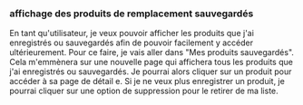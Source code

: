 ### affichage des produits de remplacement sauvegardés

En tant qu'utilisateur, je veux pouvoir afficher les produits que j'ai enregistrés ou sauvegardés afin de pouvoir facilement y accéder ultérieurement. Pour ce faire, je vais aller dans "Mes produits sauvegardés". Cela m'emmènera sur une nouvelle page qui affichera tous les produits que j'ai enregistrés ou sauvegardés. Je pourrai alors cliquer sur un produit pour accéder à sa page de détail e. Si je ne veux plus enregistrer un produit, je pourrai cliquer sur une option de suppression pour le retirer de ma liste.